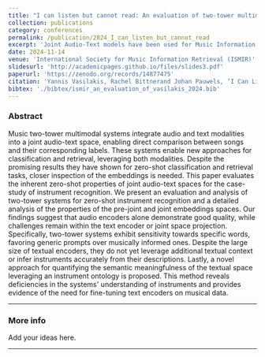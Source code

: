 ```yaml
---
title: "I can listen but cannot read: An evaluation of two-tower multimodal systems for instrument recognition"
collection: publications
category: conferences
permalink: /publication/2024_I_can_listen_but_cannot_read
excerpt: 'Joint Audio-Text models have been used for Music Information Retrieval with mediocre performance in multiclass classification tasks. This consists of the first thorough analysis for the potential pitfalls in these systems through an oversimplistic instrument recognition task. Language models seem to not understand intstrumentation and Audio Encoders posses adequate musical knowledge.'
date: 2024-11-14
venue: 'International Society for Music Information Retrieval (ISMIR)'
slidesurl: 'http://academicpages.github.io/files/slides3.pdf'
paperurl: 'https://zenodo.org/records/14877475'
citation: 'Yannis Vasilakis, Rachel Bittnerand Johan Pauwels, ‘I Can Listen but Cannot Read: An Evaluation of Two-Tower Multimodal Systems for Instrument Recognition’, in Proceedings of the 25th International Society for Music Information Retrieval Conference, San Francisco, California, USA and Online, Nov. 2024, pp. 897–905. doi: 10.5281/zenodo.14877475.'
bibtex: './bibtex/ismir_an_evaluation_of_vasilakis_2024.bib'
---
```

### Abstract

Music two-tower multimodal systems integrate audio and text modalities into a joint audio-text space, enabling direct comparison between songs and their corresponding labels. These systems enable new approaches for classification and retrieval, leveraging both modalities. Despite the promising results they have shown for zero-shot classification and retrieval tasks, closer inspection of the embeddings is needed. This paper evaluates the inherent zero-shot properties of joint audio-text spaces for the case-study of instrument recognition. We present an evaluation and analysis of two-tower systems for zero-shot instrument recognition and a detailed analysis of the properties of the pre-joint and joint embeddings spaces. Our findings suggest that audio encoders alone demonstrate good quality, while challenges remain within the text encoder or joint space projection. Specifically, two-tower systems exhibit sensitivity towards specific words, favoring generic prompts over musically informed ones. Despite the large size of textual encoders, they do not yet leverage additional textual context or infer instruments accurately from their descriptions. Lastly, a novel approach for quantifying the semantic meaningfulness of the textual space leveraging an instrument ontology is proposed. This method reveals deficiencies in the systems' understanding of instruments and provides evidence of the need for fine-tuning text encoders on musical data.

---
### More info
Add your ideas here.

---